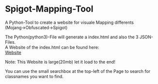 # Spigot-Mapping-Tool
A Python-Tool to create a website for visuale Mapping differents<br>
(Mojang->Obfuscated->Spigot)<br>

The Python(python3)-File will generate a index.html and also the 3 JSON-Files.<br>
A Website of the index.html can be found here:<br>
[Website](https://timcloud.ddns.net/mapping/)

Note: This Website is large(20mb) let it load to the end!

You can use the small searchbox at the top-left of the Page to search for classnames you want to find.



